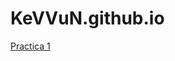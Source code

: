 # KeVVuN.github.io
<a href="kevvun.github.io/Practicas Bootstrap/PracticaBootstrap1.html">Practica 1</a>
